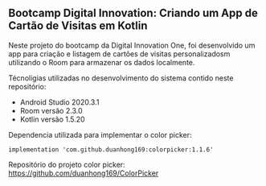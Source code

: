 <h2>Bootcamp Digital Innovation: Criando um App de Cartão de Visitas em Kotlin</h2>

Neste projeto do bootcamp da Digital Innovation One, foi desenvolvido um app para criação e listagem de cartões de visitas personalizadosm utilizando o Room para armazenar os dados localmente.


Técnoligias utilizadas no desenvolvimento do sistema contido neste repositório:

* Android Studio 2020.3.1
* Room versão 2.3.0
* Kotlin versão 1.5.20



Dependencia utilizada para implementar o color picker:

```
implementation 'com.github.duanhong169:colorpicker:1.1.6'
```

Repositório do projeto color picker:
https://github.com/duanhong169/ColorPicker
